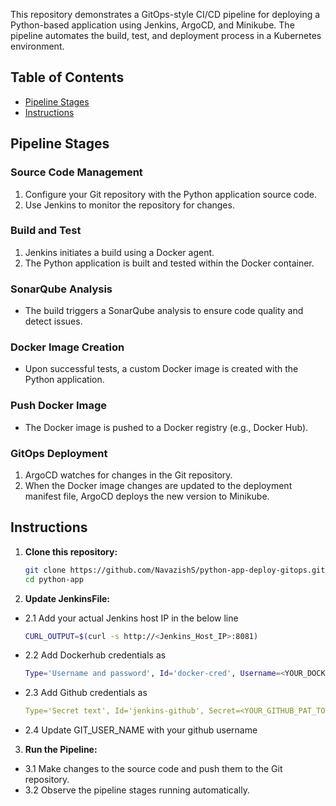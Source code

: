 This repository demonstrates a GitOps-style CI/CD pipeline for deploying a Python-based application using Jenkins, ArgoCD, and Minikube. The pipeline automates the build, test, and deployment process in a Kubernetes environment.

## Table of Contents

- [Pipeline Stages](#PipelineStages)
- [Instructions](#Instructions)

## Pipeline Stages

### Source Code Management

1. Configure your Git repository with the Python application source code.
2. Use Jenkins to monitor the repository for changes.

### Build and Test

1. Jenkins initiates a build using a Docker agent.
2. The Python application is built and tested within the Docker container.

### SonarQube Analysis

- The build triggers a SonarQube analysis to ensure code quality and detect issues.

### Docker Image Creation

- Upon successful tests, a custom Docker image is created with the Python application.

### Push Docker Image

- The Docker image is pushed to a Docker registry (e.g., Docker Hub).

### GitOps Deployment

1. ArgoCD watches for changes in the Git repository.
2. When the Docker image changes are updated to the deployment manifest file, ArgoCD deploys the new version to Minikube.

## Instructions

1. **Clone this repository:**

   ```bash
   git clone https://github.com/NavazishS/python-app-deploy-gitops.git
   cd python-app
2. **Update JenkinsFile:**
 
  - 2.1 Add your actual Jenkins host IP in the below line
    ```bash
    CURL_OUTPUT=$(curl -s http://<Jenkins_Host_IP>:8081)
  - 2.2 Add Dockerhub credentials as

     ```bash
     Type='Username and password', Id='docker-cred', Username=<YOUR_DOCKERHUB_USERNAME>, Password=<YOUR_DOCKERHUB_PASSWORD> 
  - 2.3 Add Github credentials as

     ```yaml
     Type='Secret text', Id='jenkins-github', Secret=<YOUR_GITHUB_PAT_TOKEN_WITH_REQUIRED_ACCESS>
  - 2.4 Update GIT_USER_NAME  with your github username 


3. **Run the Pipeline:**

  - 3.1 Make changes to the source code and push them to the Git repository.
  - 3.2 Observe the pipeline stages running automatically.
